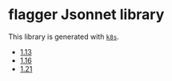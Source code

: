 # flagger Jsonnet library

This library is generated with [`k8s`](https://github.com/jsonnet-libs/k8s).

- [1.13](1.13/README.md)
- [1.16](1.16/README.md)
- [1.21](1.21/README.md)
